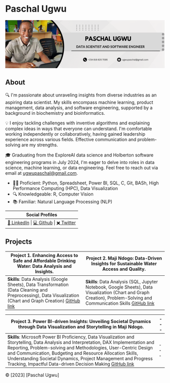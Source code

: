 # Paschal Ugwu

![Profile Picture](https://github.com/paschalugwu/paschalugwu/blob/master/Image/Personal/CoverImage.png)

## About
🔍 I'm passionate about unraveling insights from diverse industries as an aspiring data scientist. My skills encompass machine learning, product management, data analysis, and software engineering, supported by a background in biochemistry and bioinformatics.

💡 I enjoy tackling challenges with inventive algorithms and explaining complex ideas in ways that everyone can understand. I'm comfortable working independently or collaboratively, having gained leadership experience across various fields. Effective communication and problem-solving are my strengths.

🎓 Graduating from the ExploreAI data science and Holberton software engineering programs in July 2024, I'm eager to delve into roles in data science, machine learning, or data engineering. Feel free to reach out via email at ugwupaschal@gmail.com.

- 👨‍💻 Proficient: Python, Spreadsheet, Power BI, SQL, C, Git, BASh, High Performance Computing (HPC), Data Visualization
- 🔍 Knowledgeable: R, Computer Vision
- 📚 Familiar: Natural Language Processing (NLP)


| **Social Profiles** | 
| --- | 
| [🔗 LinkedIn](https://www.linkedin.com/in/paschal-ugwu-52abb6229/) \| [💻 Github](https://github.com/paschalugwu) \| [✖️ Twitter](https://twitter.com/Paschal_Ugwu001) |  


## Projects

| Project 1. Enhancing Access to Safe and Affordable Drinking Water: Data Analysis and Insights. | Project 2. Maji Ndogo: Data-Driven Insights for Sustainable Water Access and Quality. | 
| --- | --- |  
| **Skills**: Data Analysis (Google Sheets), Data Transformation (Data Cleaning and Preprocessing), Data Visualization (Chart and Graph Creation) [GitHub link](https://github.com/paschalugwu/Google_Sheet_Project-Access_To_Drinking_Water/blob/main/README.md) | **Skills**: Data Analysis (SQL, Jupyter Notebook, Google Sheets), Data Visualization (Chart and Graph Creation), Problem-Solving and Communication Skills [GitHub link](https://github.com/paschalugwu/SQL-Water_Crisis_Project/blob/main/README.md) | 

| Project 3. Power BI-driven Insights: Unveiling Societal Dynamics through Data Visualization and Storytelling in Maji Ndogo. | --- | 
| --- | --- |  
| **Skills**: Microsoft Power BI Proficiency, Data Visualization and Storytelling, Data Analysis and Interpretation, DAX Implementation and Reporting, Problem-solving and Methodologies, User-Centric Design and Communication, Budgeting and Resource Allocation Skills, Understanding Societal Dynamics, Project Management and Progress Tracking, Impactful Data-driven Decision Making [GitHub link](https://github.com/paschalugwu/Maji_Ndogo-Visualization/blob/main/README.md) | --- | 


© [2023] [Paschal Ugwu]
